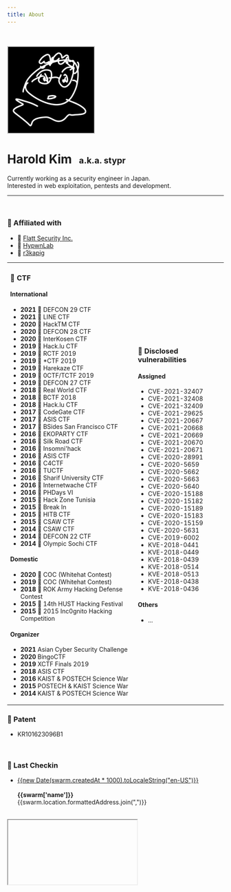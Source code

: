 ```yaml
---
title: About
---
```


<br>
<br>
<img src=../assets/profile/stypr.png width=200 style="border-radius: 0.1em; border: 2px solid #ccc;">

# Harold Kim <small style="font-size:70%; margin-left: 10px;">a.k.a. stypr</small>

Currently working as a security engineer in Japan.<br>
Interested in web exploitation, pentests and development.

---

<br>

### &#128064; Affiliated with

* &#128188; [Flatt Security Inc.](https://flatt.tech)
* &#128300; [HypwnLab](https://hypwnlab.com)
* &#128681; [r3kapig](https://r3kapig.com)

<table class="partition">
<tr>
<td>

### &#128681; CTF

#### International

* <b>2021</b> &#129306; DEFCON 29 CTF
* <b>2021</b> &#129352; LINE CTF
* <b>2020</b> &#129353; HackTM CTF
* <b>2020</b> &#129306; DEFCON 28 CTF
* <b>2020</b> &#129351; InterKosen CTF
* <b>2019</b> &#129351; Hack&#46;lu CTF
* <b>2019</b> &#129351; RCTF 2019
* <b>2019</b> &#129351; *CTF 2019
* <b>2019</b> &#129351; Harekaze CTF
* <b>2019</b> &#129351; 0CTF/TCTF 2019
* <b>2019</b> &#129306; DEFCON 27 CTF
* <b>2018</b> &#129306; Real World CTF
* <b>2018</b> &#129351; BCTF 2018
* <b>2018</b> &#129353; Hack&#46;lu CTF
* <b>2017</b> &#129306; CodeGate CTF
* <b>2017</b> &#129351; ASIS CTF
* <b>2017</b> &#129351; BSides San Francisco CTF
* <b>2016</b> &#129352; EKOPARTY CTF
* <b>2016</b> &#129352; Silk Road CTF
* <b>2016</b> &#129352; Insomni'hack
* <b>2016</b> &#129351; ASIS CTF
* <b>2016</b> &#129351; C4CTF
* <b>2016</b> &#129351; TUCTF
* <b>2016</b> &#129351; Sharif University CTF
* <b>2016</b> &#129352; Internetwache CTF
* <b>2016</b> &#129306; PHDays VI
* <b>2015</b> &#129351; Hack Zone Tunisia
* <b>2015</b> &#129351; Break In
* <b>2015</b> &#129352; HITB CTF
* <b>2015</b> &#129306; CSAW CTF
* <b>2014</b> &#129306; CSAW CTF
* <b>2014</b> &#129306; DEFCON 22 CTF
* <b>2014</b> &#129352; Olympic Sochi CTF

#### Domestic 

* <b>2020</b> &#129352; COC (Whitehat Contest)
* <b>2019</b> &#129351; COC (Whitehat Contest)
* <b>2018</b> &#129351; ROK Army Hacking Defense Contest
* <b>2015</b> &#129351; 14th HUST Hacking Festival
* <b>2015</b> &#129351; 2015 Inc0gnito Hacking Competition

#### Organizer

* <b>2021</b> Asian Cyber Security Challenge
* <b>2020</b> BingoCTF
* <b>2019</b> XCTF Finals 2019
* <b>2018</b> ASIS CTF
* <b>2016</b> KAIST & POSTECH Science War
* <b>2015</b> POSTECH & KAIST Science War
* <b>2014</b> KAIST & POSTECH Science War

</td>
<td>

### &#128030; Disclosed vulnerabilities

#### Assigned

* CVE-2021-32407
* CVE-2021-32408
* CVE-2021-32409
* CVE-2021-29625
* CVE-2021-20667
* CVE-2021-20668
* CVE-2021-20669
* CVE-2021-20670
* CVE-2021-20671
* CVE-2020-28991
* CVE-2020-5659
* CVE-2020-5662
* CVE-2020-5663
* CVE-2020-5640
* CVE-2020-15188
* CVE-2020-15182
* CVE-2020-15189
* CVE-2020-15183
* CVE-2020-15159
* CVE-2020-5631
* CVE-2019-6002
* KVE-2018-0441
* KVE-2018-0449
* KVE-2018-0439
* KVE-2018-0514
* KVE-2018-0513
* KVE-2018-0438
* KVE-2018-0436

#### Others

* ...

</td>

</tr>
</table>

### &#128240; Patent

* KR101623096B1

<br>

<div v-if="!swarm_error">

### &#128205; Last Checkin

* <u>{{new Date(swarm.createdAt * 1000).toLocaleString("en-US")}}</u><br><br>
<b>{{swarm['name']}}</b><br>
{{swarm.location.formattedAddress.join(",")}}

<br>

<div class="map-container">
    <iframe :src="'https://maps.google.com/maps?q=' + this.swarm.location.lat + ',' + this.swarm.location.lng + '&hl=jp;z=14&amp;output=embed&zoom=16'">
    </iframe>
</div>

</div>

<script type="module">
import { useSiteData } from 'vitepress'

export default {
  data() {
    return {
      swarm: {'location': {}},
      swarm_error: true
    };
  },
  mounted() {
    // Dynamically load APIs
    // Return stored gists on error
    fetch("https://api.harold.kim/api/v1/swarm")
    .then((response) => response.json())
    .then((response) => {
      this.updateSwarm(response)
    })
    .catch((error) => {
      console.log(error)
    });
  },
  methods: {
    updateSwarm(response) {
      // Parse swarm
      this.swarm = response.checkins.items[0].venue
      this.swarm.createdAt = response.checkins.items[0].createdAt
      this.swarm_error = false
    },
  }
};
</script>
